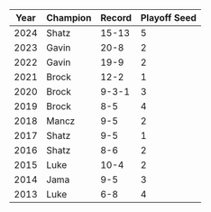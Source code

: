 Year|Champion|Record|Playoff Seed
----|--------|------|------------
2024|Shatz|15-13|5
2023|Gavin|20-8|2
2022|Gavin|19-9|2
2021|Brock|12-2|1
2020|Brock|9-3-1|3
2019|Brock|8-5|4
2018|Mancz|9-5|2
2017|Shatz|9-5|1
2016|Shatz|8-6|2
2015|Luke|10-4|2
2014|Jama|9-5|3
2013|Luke|6-8|4
